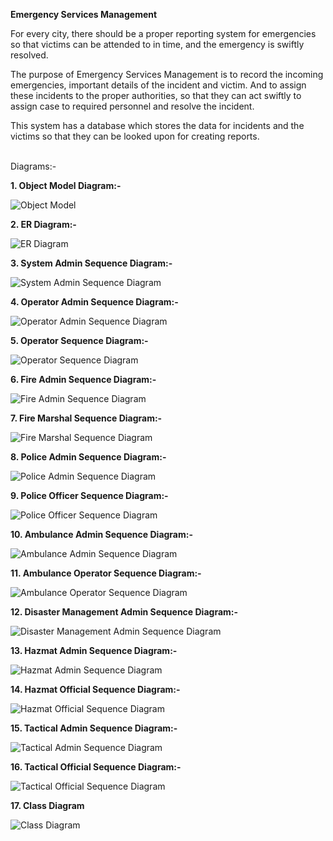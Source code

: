 __Emergency Services Management__

For every city, there should be a proper reporting system for emergencies so that victims can be attended to in time, and the emergency is swiftly resolved.

The purpose of Emergency Services Management is to record the incoming emergencies, important details of the incident and victim. And to assign these incidents to the proper authorities, so that they can act swiftly to assign case to required personnel and resolve the incident.

This system has a database which stores the data for incidents and the victims so that they can be looked upon for creating reports.

<br>
Diagrams:-
<br>

__1. Object Model Diagram:-__  

<img src="Photos/AED_Project_Object_Diagram.png" alt="Object Model">

__2. ER Diagram:-__

<img src="Photos/aed_project_erd.png" alt="ER Diagram">

__3. System Admin Sequence Diagram:-__

<img src="Photos/SystemAdminSequenceDiagram.png" alt="System Admin Sequence Diagram">

__4. Operator Admin Sequence Diagram:-__

<img src="Photos/OperatorAdminSequenceDiagram.png" alt="Operator Admin Sequence Diagram">

__5. Operator Sequence Diagram:-__

<img src="Photos/OperatorSequenceDiagram.png" alt="Operator Sequence Diagram">

__6. Fire Admin Sequence Diagram:-__

<img src="Photos/FireAdminSequenceDiagram.png" alt="Fire Admin Sequence Diagram">

__7. Fire Marshal Sequence Diagram:-__

<img src="Photos/FireMarshalSequenceDiagram.png" alt="Fire Marshal Sequence Diagram">

__8. Police Admin Sequence Diagram:-__

<img src="Photos/PoliceAdminSequenceDiagram.png" alt="Police Admin Sequence Diagram">

__9. Police Officer Sequence Diagram:-__

<img src="Photos/PoliceOfficerSequenceDiagram.png" alt="Police Officer Sequence Diagram">

__10. Ambulance Admin Sequence Diagram:-__

<img src="Photos/AmbulanceAdminSequenceDiagram.png" alt="Ambulance Admin Sequence Diagram">

__11. Ambulance Operator Sequence Diagram:-__

<img src="Photos/AmbulanceOperatorSequenceDiagram.png" alt="Ambulance Operator Sequence Diagram">

__12. Disaster Management Admin Sequence Diagram:-__

<img src="Photos/DisasterManagementAdminSequenceDiagram.png" alt="Disaster Management Admin Sequence Diagram">

__13. Hazmat Admin Sequence Diagram:-__

<img src="Photos/HazmatAdminSequenceDiagram.png" alt="Hazmat Admin Sequence Diagram">

__14. Hazmat Official Sequence Diagram:-__

<img src="Photos/HazmatOfficialSequenceDiagram.png" alt="Hazmat Official Sequence Diagram">

__15. Tactical Admin Sequence Diagram:-__

<img src="Photos/TacticalAdminSequenceDiagram.png" alt="Tactical Admin Sequence Diagram">

__16. Tactical Official Sequence Diagram:-__

<img src="Photos/TacticalOfficialSequenceDiagram.png" alt="Tactical Official Sequence Diagram">

__17. Class Diagram__

<img src="Photos/aed_project_class_diagram.png" alt="Class Diagram">